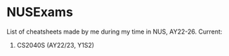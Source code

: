 # NUSExams
List of cheatsheets made by me during my time in NUS, AY22-26. 
Current: 
1. CS2040S (AY22/23, Y1S2) 
